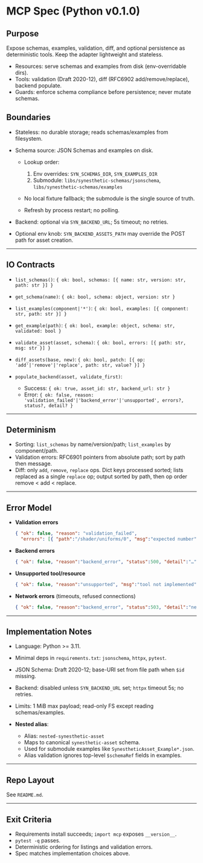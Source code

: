 # MCP Spec (Python v0.1.0)

## Purpose

Expose schemas, examples, validation, diff, and optional persistence as deterministic tools. Keep the adapter lightweight and stateless.

* Resources: serve schemas and examples from disk (env-overridable dirs).
* Tools: validation (Draft 2020-12), diff (RFC6902 add/remove/replace), backend populate.
* Guards: enforce schema compliance before persistence; never mutate schemas.

## Boundaries

* Stateless: no durable storage; reads schemas/examples from filesystem.
* Schema source: JSON Schemas and examples on disk.

  * Lookup order:

    1. Env overrides: `SYN_SCHEMAS_DIR`, `SYN_EXAMPLES_DIR`
    2. Submodule: `libs/synesthetic-schemas/jsonschema`, `libs/synesthetic-schemas/examples`
  * No local fixture fallback; the submodule is the single source of truth.
  * Refresh by process restart; no polling.
* Backend: optional via `SYN_BACKEND_URL`; 5s timeout; no retries.
* Optional env knob: `SYN_BACKEND_ASSETS_PATH` may override the POST path for asset creation.

---

## IO Contracts

* `list_schemas()`:
  `{ ok: bool, schemas: [{ name: str, version: str, path: str }] }`

* `get_schema(name)`:
  `{ ok: bool, schema: object, version: str }`

* `list_examples(component|'*')`:
  `{ ok: bool, examples: [{ component: str, path: str }] }`

* `get_example(path)`:
  `{ ok: bool, example: object, schema: str, validated: bool }`

* `validate_asset(asset, schema)`:
  `{ ok: bool, errors: [{ path: str, msg: str }] }`

* `diff_assets(base, new)`:
  `{ ok: bool, patch: [{ op: 'add'|'remove'|'replace', path: str, value? }] }`

* `populate_backend(asset, validate_first)`:

  * Success: `{ ok: true, asset_id: str, backend_url: str }`
  * Error: `{ ok: false, reason: 'validation_failed'|'backend_error'|'unsupported', errors?, status?, detail? }`

---

## Determinism

* Sorting: `list_schemas` by name/version/path; `list_examples` by component/path.
* Validation errors: RFC6901 pointers from absolute path; sort by path then message.
* Diff: only `add`, `remove`, `replace` ops.
  Dict keys processed sorted; lists replaced as a single `replace` op; output sorted by path, then op order remove < add < replace.

---

## Error Model

* **Validation errors**

  ```json
  { "ok": false, "reason": "validation_failed",
    "errors": [{ "path":"/shader/uniforms/0", "msg":"expected number" }] }
  ```

* **Backend errors**

  ```json
  { "ok": false, "reason":"backend_error", "status":500, "detail":"…" }
  ```

* **Unsupported tool/resource**

  ```json
  { "ok": false, "reason":"unsupported", "msg":"tool not implemented" }
  ```

* **Network errors** (timeouts, refused connections)

  ```json
  { "ok": false, "reason":"backend_error", "status":503, "detail":"network_unreachable" }
  ```

---

## Implementation Notes

* Language: Python >= 3.11.
* Minimal deps in `requirements.txt`: `jsonschema`, `httpx`, `pytest`.
* JSON Schema: Draft 2020-12; base-URI set from file path when `$id` missing.
* Backend: disabled unless `SYN_BACKEND_URL` set; `httpx` timeout 5s; no retries.
* Limits: 1 MiB max payload; read-only FS except reading schemas/examples.
* **Nested alias**:

  * Alias: `nested-synesthetic-asset`
  * Maps to canonical `synesthetic-asset` schema.
  * Used for submodule examples like `SynestheticAsset_Example*.json`.
  * Alias validation ignores top-level `$schemaRef` fields in examples.

---

## Repo Layout

See `README.md`.

---

## Exit Criteria

* Requirements install succeeds; `import mcp` exposes `__version__`.
* `pytest -q` passes.
* Deterministic ordering for listings and validation errors.
* Spec matches implementation choices above.
